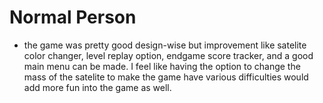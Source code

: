  # Normal Person
 - the game was pretty good design-wise but improvement like satelite color changer, level replay option, endgame score tracker, and a good main menu can be made. I feel like having the option to change the mass of the satelite to make the game have various difficulties would add more fun into the game as well.